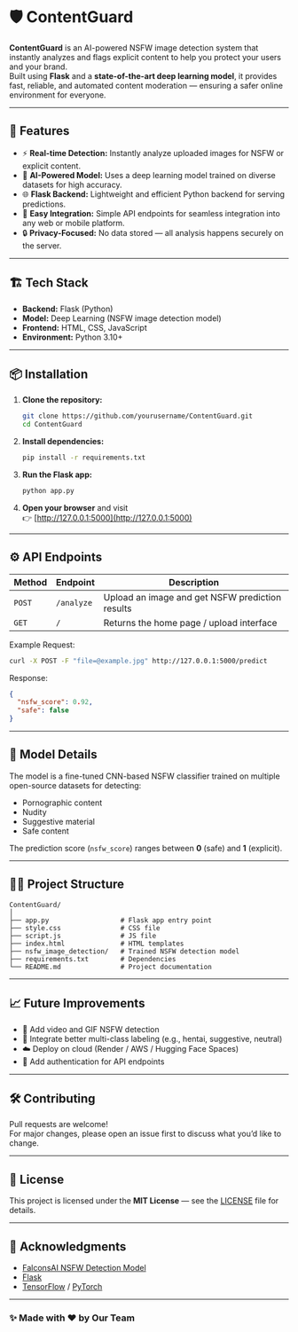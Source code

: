 # 🛡️ ContentGuard

**ContentGuard** is an AI-powered NSFW image detection system that instantly analyzes and flags explicit content to help you protect your users and your brand.  
Built using **Flask** and a **state-of-the-art deep learning model**, it provides fast, reliable, and automated content moderation — ensuring a safer online environment for everyone.

---

## 🚀 Features

- ⚡ **Real-time Detection:** Instantly analyze uploaded images for NSFW or explicit content.  
- 🧠 **AI-Powered Model:** Uses a deep learning model trained on diverse datasets for high accuracy.  
- 🌐 **Flask Backend:** Lightweight and efficient Python backend for serving predictions.  
- 🧩 **Easy Integration:** Simple API endpoints for seamless integration into any web or mobile platform.  
- 🔒 **Privacy-Focused:** No data stored — all analysis happens securely on the server.

---

## 🏗️ Tech Stack

- **Backend:** Flask (Python)  
- **Model:** Deep Learning (NSFW image detection model)  
- **Frontend:** HTML, CSS, JavaScript  
- **Environment:** Python 3.10+  

---

## 📦 Installation

1. **Clone the repository:**
   ```bash
   git clone https://github.com/yourusername/ContentGuard.git
   cd ContentGuard
   ```

2. **Install dependencies:**
   ```bash
   pip install -r requirements.txt
   ```

3. **Run the Flask app:**
   ```bash
   python app.py
   ```

4. **Open your browser** and visit  
   👉 [http://127.0.0.1:5000](http://127.0.0.1:5000)

---

## ⚙️ API Endpoints

| Method | Endpoint | Description |
|--------|-----------|-------------|
| `POST` | `/analyze` | Upload an image and get NSFW prediction results |
| `GET`  | `/` | Returns the home page / upload interface |

Example Request:
```bash
curl -X POST -F "file=@example.jpg" http://127.0.0.1:5000/predict
```

Response:
```json
{
  "nsfw_score": 0.92,
  "safe": false
}
```

---

## 🧠 Model Details

The model is a fine-tuned CNN-based NSFW classifier trained on multiple open-source datasets for detecting:
- Pornographic content  
- Nudity  
- Suggestive material  
- Safe content  

The prediction score (`nsfw_score`) ranges between **0** (safe) and **1** (explicit).

---

## 🧑‍💻 Project Structure

```
ContentGuard/
│
├── app.py                  # Flask app entry point
├── style.css               # CSS file
├── script.js               # JS file
├── index.html              # HTML templates
├── nsfw_image_detection/   # Trained NSFW detection model
├── requirements.txt        # Dependencies
└── README.md               # Project documentation
```

---

## 📈 Future Improvements

- 🚀 Add video and GIF NSFW detection  
- 🤖 Integrate better multi-class labeling (e.g., hentai, suggestive, neutral)  
- ☁️ Deploy on cloud (Render / AWS / Hugging Face Spaces)  
- 🧩 Add authentication for API endpoints  

---

## 🛠️ Contributing

Pull requests are welcome!  
For major changes, please open an issue first to discuss what you’d like to change.

---

## 📜 License

This project is licensed under the **MIT License** — see the [LICENSE](LICENSE) file for details.

---

## 💬 Acknowledgments

- [FalconsAI NSFW Detection Model](https://github.com/Falconsai/nsfw_image_detection)  
- [Flask](https://flask.palletsprojects.com/)  
- [TensorFlow](https://www.tensorflow.org/) / [PyTorch](https://pytorch.org/)

---

### ✨ Made with ❤️ by Our Team

